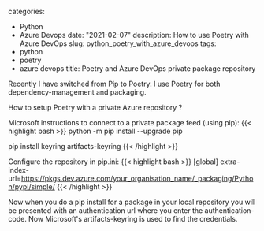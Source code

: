 categories:
- Python
- Azure Devops
date: "2021-02-07"
description: How to use Poetry with Azure DevOps
slug: python_poetry_with_azure_devops
tags:
- python
- poetry
- azure devops
title: Poetry and Azure DevOps private package repository

Recently I have switched from Pip to Poetry. I use Poetry for both dependency-management and packaging.

How to setup Poetry with a private Azure repository ?

Microsoft instructions to connect to a private package feed (using pip):
{{< highlight bash >}}
python -m pip install --upgrade pip

pip install keyring artifacts-keyring
{{< /highlight >}}

Configure the repository in pip.ini:
{{< highlight bash >}}
[global]
extra-index-url=https://pkgs.dev.azure.com/your_organisation_name/_packaging/Python/pypi/simple/
{{< /highlight >}}

Now when you do a pip install for a package in your local repository you will be presented with an authentication url where you enter the authentication-code.
Now Microsoft's artifacts-keyring is used to find the credentials.


